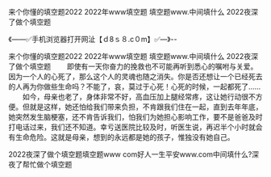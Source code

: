 来个你懂的填空题2022
2022年www填空题
填空题www.中间填什么
2022夜深了做个填空题


《——✅手机浏览器打开网沚【ｄ8ｓ８.c０m】✅—》--

来个你懂的填空题2022
2022年www填空题
填空题www.中间填什么
2022夜深了做个填空题
　　即使有一天你奋力的挽救也不可能再听到悉心的嘱咐与关爱。因为一个人的心死了，那么这个人的灵魂也随之消失。你是否还想让一个已经死去的人再为你做些生命吗？不能了，哀，莫过于心死！心死的时候，一起都死了……
　　如今，母亲也老了，身体非常不好，高血压加上腿经常疼，这让她行动很不方便。但就是这样，她还怕给我们带来负担，不肯跟我们住在一起，直到去年年底，她突然发生脑梗塞，还不肯告诉我们，怕我们为她担心影响工作，要不是爸爸及时打电话过来，我们还不知道。幸亏送医院比较及时，听医生说，再迟半个小时就会有生命危险。这就是母亲，想到的永远都是她的孩子，惟独没有她自己。





2022夜深了做个填空题填空题www com好人一生平安www.com中间填什么?深夜了帮忙做个填空题
